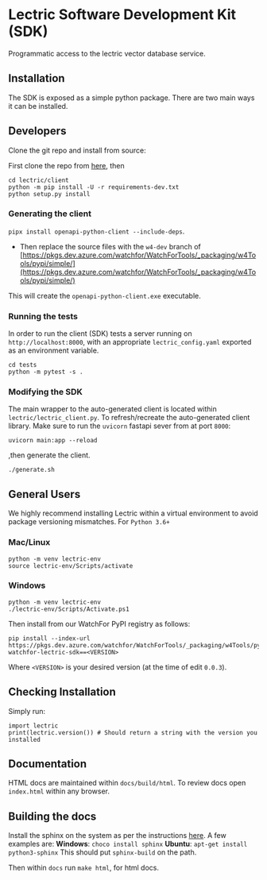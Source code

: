 # Lectric Software Development Kit (SDK)

Programmatic access to the lectric vector database service.

## Installation

The SDK is exposed as a simple python package. There are two main ways it can be installed.

## Developers

Clone the git repo and install from source:

First clone the repo from [here](https://dev.azure.com/msresearch/WatchFor/_git/lectric), then
```
cd lectric/client
python -m pip install -U -r requirements-dev.txt
python setup.py install
```

### Generating the client

`pipx install openapi-python-client --include-deps`.


* Then replace the source files with the `w4-dev` branch of [https://pkgs.dev.azure.com/watchfor/WatchForTools/_packaging/w4Tools/pypi/simple/](https://pkgs.dev.azure.com/watchfor/WatchForTools/_packaging/w4Tools/pypi/simple/)

This will create the `openapi-python-client.exe` executable.

### Running the tests

In order to run the client (SDK) tests a server running on `http://localhost:8000`, with an appropriate `lectric_config.yaml` exported as
an environment variable.

```
cd tests
python -m pytest -s .
```


### Modifying the SDK

The main wrapper to the auto-generated client is located within `lectric/lectric_client.py`.
To refresh/recreate the auto-generated client library. Make sure to run the `uvicorn` fastapi sever from at port `8000`:
```
uvicorn main:app --reload
```

,then generate the client.

```
./generate.sh
```

## General Users

We highly recommend installing Lectric within a virtual environment to avoid package
versioning mismatches. For `Python 3.6+`

### Mac/Linux

```
python -m venv lectric-env
source lectric-env/Scripts/activate
```

### Windows

```
python -m venv lectric-env
./lectric-env/Scripts/Activate.ps1
```


Then install from our WatchFor PyPI registry as follows:

```
pip install --index-url https://pkgs.dev.azure.com/watchfor/WatchForTools/_packaging/w4Tools/pypi/simple/ watchfor-lectric-sdk==<VERSION>
```

Where `<VERSION>` is your desired version (at the time of edit `0.0.3`).


## Checking Installation

Simply run:

```
import lectric
print(lectric.version()) # Should return a string with the version you installed
```

## Documentation

HTML docs are maintained within `docs/build/html`. To review docs open `index.html` within any browser.

## Building the docs

Install the sphinx on the system as per the instructions [here](https://www.sphinx-doc.org/en/master/usage/installation.html).
A few examples are:
**Windows**: `choco install sphinx`
**Ubuntu**: `apt-get install python3-sphinx`
This should put `sphinx-build` on the path.

Then within `docs` run `make html`, for html docs.
